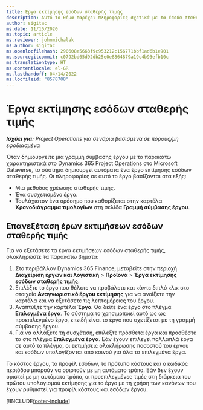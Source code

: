 ```yaml
---
title: Έργα εκτίμησης εσόδων σταθερής τιμής
description: Αυτό το θέμα παρέχει πληροφορίες σχετικά με τα έσοδα σταθερής τιμής σε έργα.
author: sigitac
ms.date: 11/16/2020
ms.topic: article
ms.reviewer: johnmichalak
ms.author: sigitac
ms.openlocfilehash: 290608e5663f9c953212c156771bbf1ad6b1e901
ms.sourcegitcommit: c0792bd65d92db25e0e8864879a19c4b93efb10c
ms.translationtype: HT
ms.contentlocale: el-GR
ms.lasthandoff: 04/14/2022
ms.locfileid: "8578708"
---
```

# <a name="fixed-price-revenue-estimate-projects"></a>Έργα εκτίμησης εσόδων σταθερής τιμής 

_**Ισχύει για:** Project Operations για σενάρια βασισμένα σε πόρους/μη εφοδιασμένα_

Όταν δημιουργείτε μια γραμμή σύμβασης έργου με τα παρακάτω χαρακτηριστικά στο Dynamics 365 Project Operations στο Microsoft Dataverse, το σύστημα δημιουργεί αυτόματα ένα έργο εκτίμησης εσόδων σταθερής τιμής. Οι πληροφορίες σε αυτό το έργο βασίζονται στα εξής:

  - Μια μέθοδος χρέωσης σταθερής τιμής.
  - Ένα συσχετισμένο έργο.
  - Τουλάχιστον ένα ορόσημο που καθορίζεται στην καρτέλα **Χρονοδιάγραμμα τιμολογίων** στη σελίδα **Γραμμή σύμβασης έργου**.

## <a name="review-fixed-price-revenue-estimates-projects"></a>Επανεξέταση έρων εκτιμήσεων εσόδων σταθερής τιμής
Για να εξετάσετε τα έργα εκτιμήσεων εσόδων σταθερής τιμής, ολοκληρώστε τα παρακάτω βήματα:

1. Στο περιβάλλον Dynamics 365 Finance, μεταβείτε στην περιοχή **Διαχείριση έργων και λογιστική** > **Προϊονά** > **Έργα εκτίμησης εσόδων σταθερής τιμής**.
2. Επιλέξτε το έργο που θέλετε να προβάλετε και κάντε διπλό κλικ στο στοιχείο **Αναγνωριστικό έργου εκτίμησης** για να ανοίξετε την καρτέλα και να εξετάσετε τις λεπτομέρειες του έργου.
3. Αναπτύξτε την καρτέλα **Έργο**. Θα δείτε ένα έργο στο πλέγμα **Επιλεγμένα έργα**. Το σύστημα το χρησιμοποιεί αυτό ως ως προεπιλεγμένο έργο, επειδή είναι το έργο που σχετίζεται με τη γραμμή σύμβασης έργου. 
4. Για να αλλάξετε τη συσχέτιση, επιλέξτε πρόσθετα έργα και προσθέστε τα στο πλέγμα **Επιλεγμένα έργα**. Εάν έχουν επιλεγεί πολλαπλά έργα σε αυτό το πλέγμα, οι εκτιμήσεις ολοκλήρωσης ποσοστού του έργου και εσόδων υπολογίζονται από κοινού για όλα τα επιλεγμένα έργα.

  Το κόστος έργου, το προφίλ εσόδων, το πρότυπο κόστους και ο κωδικός περιόδου μπορούν να οριστούν με μη αυτόματο τρόπο. Εάν δεν έχουν οριστεί με μη αυτόματο τρόπο, οι προεπιλεγμένες τιμές στη διάρκεια του πρώτου υπολογισμού εκτίμησης για το έργο με τη χρήση των κανόνων που έχουν ρυθμιστεί για προφίλ κόστους και εσόδων έργου.



[!INCLUDE[footer-include](../includes/footer-banner.md)]